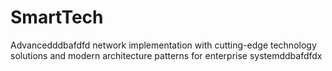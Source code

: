 # SmartTech
Advancedddbafdfd network implementation with cutting-edge technology solutions and modern architecture patterns for enterprise systemddbafdfdx
